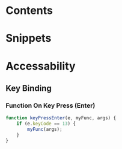 # Contents

# Snippets

# Accessability

## Key Binding

### Function On Key Press (Enter)

```javascript
function keyPressEnter(e, myFunc, args) {
    if (e.keyCode == 13) {
        myFunc(args);
    }
}
```